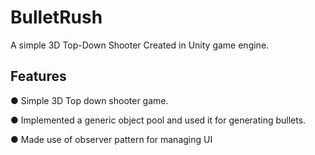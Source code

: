 # BulletRush


A simple 3D Top-Down Shooter Created in Unity game engine.

## Features

● Simple 3D Top down shooter game.

● Implemented a generic object pool and used it for generating     bullets.
 
● Made use of observer pattern for managing UI
